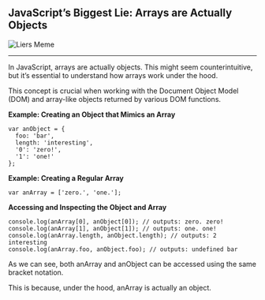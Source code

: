 ## JavaScript’s Biggest Lie: Arrays are Actually Objects

![Liers Meme](https://agunechembaekene.wordpress.com/wp-content/uploads/2025/02/a09dcd43d9726c2d06b3fbfda51e328d.jpg)

***

In JavaScript, arrays are actually objects. This might seem counterintuitive, but it’s essential to understand how arrays work under the hood.

This concept is crucial when working with the Document Object Model (DOM) and array-like objects returned by various DOM functions.

**Example: Creating an Object that Mimics an Array**
```
var anObject = {
  foo: 'bar',
  length: 'interesting',
  '0': 'zero!',
  '1': 'one!'
};
```
**Example: Creating a Regular Array**
```
var anArray = ['zero.', 'one.'];
```
**Accessing and Inspecting the Object and Array**

```
console.log(anArray[0], anObject[0]); // outputs: zero. zero!
console.log(anArray[1], anObject[1]); // outputs: one. one!
console.log(anArray.length, anObject.length); // outputs: 2 interesting
console.log(anArray.foo, anObject.foo); // outputs: undefined bar
```
As we can see, both anArray and anObject can be accessed using the same bracket notation.

This is because, under the hood, anArray is actually an object.
